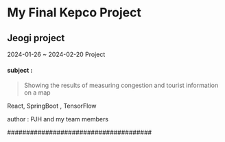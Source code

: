 # My Final Kepco Project

## Jeogi project

2024-01-26 ~ 2024-02-20 Project

#### subject : 

> Showing the results of measuring congestion and tourist information on a map

React, SpringBoot , TensorFlow

author : PJH and my team members

######################################

